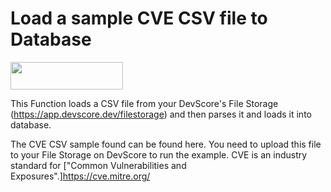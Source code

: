 # Load a sample CVE CSV file to Database

[<img src="https://firebasestorage.googleapis.com/v0/b/bkind-a71be.appspot.com/o/images%2Fpublic%2Fdeploy_on_devscore2-high-res.png?alt=media&token=ec117ba5-3915-482e-b011-e25304bb94b4" height="44px" width="180px">](https://app.devscore.dev/functions/editor?gitPath=https://github.com/DevScoreInc/samples&dirPath=load-csv-to-db-cve)


This Function loads a CSV file from your DevScore's File Storage (https://app.devscore.dev/filestorage) and then parses it and loads it into database.

The CVE CSV sample found can be found here. You need to upload this file to your File Storage on DevScore to run the example. 
CVE is an industry standard for ["Common Vulnerabilities and Exposures".]https://cve.mitre.org/
